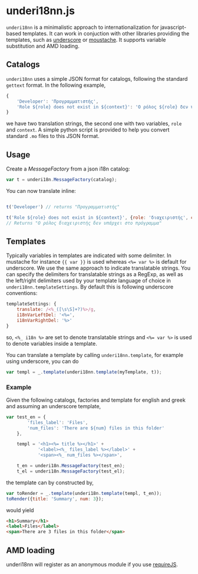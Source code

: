 # underi18nn.js

`underi18nn` is a minimalistic approach to internationalization for javascript-based templates.
It can work in conjuction with other libraries providing the templates, such as [underscore](http://underscorejs.org/#template) or [moustache](https://github.com/janl/mustache.js). It supports variable substitution and AMD loading.

## Catalogs

`underi18nn` uses a simple JSON format for catalogs, following the standard `gettext` format. In the following example,

```javascript
{
    'Developer': 'Προγραμματιστής',
    'Role ${role} does not exist in ${context}': 'Ο ρόλος ${role} δεν υπάρχει στο ${context}'
}
```

we have two translation strings, the second one with two variables, `role` and `context`.
A simple python script is provided to help you convert standard `.mo` files to this JSON format.

## Usage

Create a *MessageFactory* from a json i18n catalog:

```javascript
var t = underi18n.MessageFactory(catalog);
```

You can now translate inline:

```javascript

t('Developer') // returns "Προγραμματιστής"

t('Role ${role} does not exist in ${context}', {role: 'διαχειριστής', context: 'πρόγραμμα'})
// Returns "Ο ρόλος διαχειριστής δεν υπάρχει στο πρόγραμμα"
```

## Templates

Typically variables in templates are indicated with some delimiter. In mustache for instance `{{ var }}` is used whereas `<%= var %>` is default for underscore. We use the same approach to indicate translatable strings. You can specify the delimiters for translatable strings as a RegExp, as well as the left/right delimiters used by your template language of choice in `underi18nn.templateSettings`. By default this is following underscore conventions:

```javascript
templateSettings: {
    translate: /<%_([\s\S]+?)%>/g,
    i18nVarLeftDel: '<%=',
    i18nVarRightDel: '%>'
}
```

so, `<%_ i18n %>` are set to denote translatable strings and `<%= var %>` is used to denote variables inside a template.

You can translate a template by calling `underi18nn.template`, for example using underscore, you can do

```javascript
var templ = _.template(underi18nn.template(myTemplate, t));
```

### Example

Given the following catalogs, factories and template for english and greek and assuming an underscore template,
```javascript
var test_en = {
        'files_label': 'Files',
        'num_files': 'There are ${num} files in this folder'
    },

    templ = '<h1><%= title %></h1>' +
            '<label><%_ files_label %></label>' +
            '<span><%_ num_files %></span>',

    t_en = underi18n.MessageFactory(test_en);
    t_el = underi18n.MessageFactory(test_el);

```
the template can by constructed by,
```javascript
var toRender = _.template(underi18n.template(templ, t_en));
toRender({title: 'Summary', num: 3});
```
would yield

```html
<h1>Summary</h1>
<label>Files</label>
<span>There are 3 files in this folder</span>
```

## AMD loading

underi18nn will register as an anonymous module if you use [requireJS](http://requirejs.org/).

